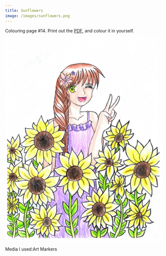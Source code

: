 ```yaml
---
title: Sunflowers
image: /images/sunflowers.png
---
```

Colouring page #14. Print out the [PDF], and colour it in yourself.

![png]

Media I used:Art Markers

[png]: /images/sunflowers.png
[PDF]: /images/sunflowers.pdf
